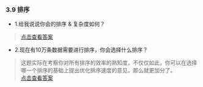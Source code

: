 ### 3.9 排序

- 1.给我说说你会的排序 & 复杂度如何？

> [点击查看答案](https://www.cnblogs.com/zhaoshuai1215/p/3448154.html)

- 2.现在有10万条数据需要进行排序，你会选择什么排序？

> 这题实际在考察你对所有排序的效率的熟知度，不仅仅如此，你可以在选择哪一个排序的基础上提出优化排序速度的意见，那么就更加分了。  
> [点击查看答案](https://www.cnblogs.com/aspirant/p/10497228.html)